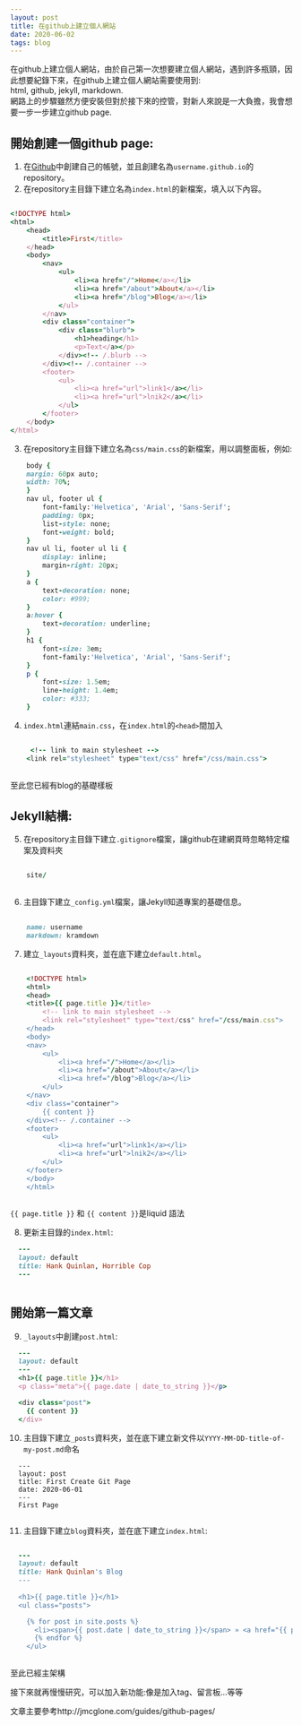 ```yaml
---
layout: post
title: 在github上建立個人網站
date: 2020-06-02
tags: blog
---
```


在github上建立個人網站，由於自己第一次想要建立個人網站，遇到許多瓶頸，因此想要紀錄下來，在github上建立個人網站需要使用到:  
html, github, jekyll, markdown.  
網路上的步驟雖然方便安裝但對於接下來的控管，對新人來說是一大負擔，我會想要一步一步建立github page.

開始創建一個github page:
---

1. 在[Github](https://github.com/)中創建自己的帳號，並且創建名為`username.github.io`的repository。
2. 在repository主目錄下建立名為`index.html`的新檔案，填入以下內容。
        
```ruby 

<!DOCTYPE html>
<html>
	<head>
		<title>First</title>
	</head>
	<body>
		<nav>
    		<ul>
        		<li><a href="/">Home</a></li>
	        	<li><a href="/about">About</a></li>
        		<li><a href="/blog">Blog</a></li>
    		</ul>
		</nav>
		<div class="container">
    		<div class="blurb">
        		<h1>heading</h1>
				<p>Text</a></p>
    		</div><!-- /.blurb -->
		</div><!-- /.container -->
		<footer>
    		<ul>
        		<li><a href="url">link1</a></li>
        		<li><a href="url">lnik2</a></li>
			</ul>
		</footer>
	</body>
</html>
```        
        
3. 在repository主目錄下建立名為`css/main.css`的新檔案，用以調整面板，例如:
        
```ruby    
    body {
	margin: 60px auto;
	width: 70%;
    }
    nav ul, footer ul {
        font-family:'Helvetica', 'Arial', 'Sans-Serif';
        padding: 0px;
        list-style: none;
    	font-weight: bold;
    }
    nav ul li, footer ul li {
    	display: inline;
    	margin-right: 20px;
    }
    a {
    	text-decoration: none;
    	color: #999;
    }
    a:hover {
    	text-decoration: underline;
    }
    h1 {
    	font-size: 3em;
    	font-family:'Helvetica', 'Arial', 'Sans-Serif';
    }
    p {
    	font-size: 1.5em;
    	line-height: 1.4em;
    	color: #333;
    }
```        
        
4. `index.html`連結`main.css`，在`index.html`的`<head>`間加入
        
```ruby 

     <!-- link to main stylesheet -->
    <link rel="stylesheet" type="text/css" href="/css/main.css">
    
```        
        
至此您已經有blog的基礎樣板

Jekyll結構:
---


5. 在repository主目錄下建立`.gitignore`檔案，讓github在建網頁時忽略特定檔案及資料夾
        
```ruby    

    site/
    
```        
        
6. 主目錄下建立`_config.yml`檔案，讓Jekyll知道專案的基礎信息。
        
```ruby        
    
    name: username
    markdown: kramdown

```        
        
7. 建立`_layouts`資料夾，並在底下建立`default.html`。
        
```ruby 

    <!DOCTYPE html>
    <html>
    <head>
	<title>{{ page.title }}</title>
    	<!-- link to main stylesheet -->
    	<link rel="stylesheet" type="text/css" href="/css/main.css">
    </head>
    <body>
	<nav>
		<ul>
       		<li><a href="/">Home</a></li>
        	<li><a href="/about">About</a></li>
       		<li><a href="/blog">Blog</a></li>
  		</ul>
	</nav>
	<div class="container">
   		{{ content }}
	</div><!-- /.container -->
	<footer>
  		<ul>
        	<li><a href="url">link1</a></li>
        	<li><a href="url">lnik2</a></li>
		</ul>
	</footer>
    </body>
    </html>
    
```        
        
`{{ page.title }}` 和 `{{ content }}`是liquid 語法

8. 更新主目錄的`index.html`:
        
```ruby        
  ---  
  layout: default
  title: Hank Quinlan, Horrible Cop
  ---  
  
```

開始第一篇文章
---

9. `_layouts`中創建`post.html`:
        
```ruby        
  ---
  layout: default
  ---
  <h1>{{ page.title }}</h1>
  <p class="meta">{{ page.date | date_to_string }}</p>

  <div class="post">
    {{ content }}
  </div>        
```        
        
10. 主目錄下建立`_posts`資料夾，並在底下建立新文件以`YYYY-MM-DD-title-of-my-post.md`命名
        
```        
  ---
  layout: post
  title: First Create Git Page
  date: 2020-06-01
  ---
  First Page
  
```        
        
11. 主目錄下建立`blog`資料夾，並在底下建立`index.html`:
        
```ruby    

  ---
  layout: default
  title: Hank Quinlan's Blog
  ---
  
  <h1>{{ page.title }}</h1>
  <ul class="posts">

    {% for post in site.posts %}
      <li><span>{{ post.date | date_to_string }}</span> » <a href="{{ post.url }}" title="{{ post.title }}">{{ post.title }}</a></li>
      {% endfor %}
    </ul>  
    
```        
        
至此已經主架構

接下來就再慢慢研究，可以加入新功能:像是加入tag、留言板...等等

文章主要參考http://jmcglone.com/guides/github-pages/
